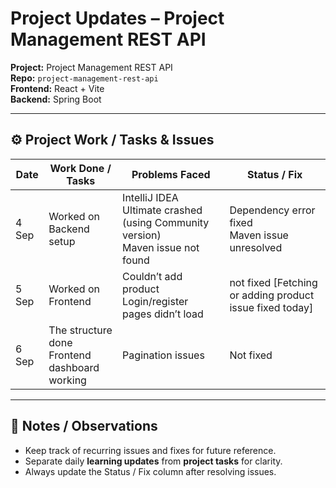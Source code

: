 # Project Updates – Project Management REST API

**Project:** Project Management REST API  
**Repo:** `project-management-rest-api`  
**Frontend:** React + Vite  
**Backend:** Spring Boot  

---

## ⚙️ Project Work / Tasks & Issues

| Date    | Work Done / Tasks                              | Problems Faced                                      | Status / Fix                       |
|---------|-----------------------------------------------|----------------------------------------------------|------------------------------------|
| 4 Sep   | Worked on Backend setup                        | IntelliJ IDEA Ultimate crashed (using Community version)<br>Maven issue not found | Dependency error fixed<br>Maven issue unresolved |
| 5 Sep   | Worked on Frontend                             | Couldn’t add product<br>Login/register pages didn’t load | not fixed  [Fetching or adding product issue fixed today]                   |
| 6 Sep   | The structure done<br>Frontend dashboard working| Pagination issues                                   | Not fixed                           |

---

## 📝 Notes / Observations
- Keep track of recurring issues and fixes for future reference.  
- Separate daily **learning updates** from **project tasks** for clarity.  
- Always update the Status / Fix column after resolving issues.
